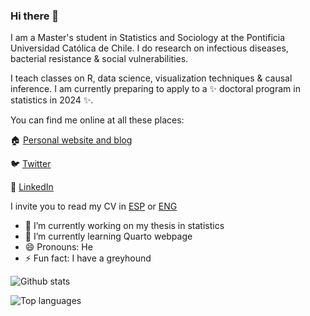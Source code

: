 ### Hi there 👋

I am a Master's student in Statistics and Sociology at the Pontificia Universidad Católica de Chile. I do research on infectious diseases, bacterial resistance & social vulnerabilities. 

I teach classes on R, data science, visualization techniques & causal inference. I am currently preparing to apply to a ✨ doctoral program in statistics in 2024 ✨. 

You can find me online at all these places:

🏠 [Personal website and blog](https://jd-conejeros.com/)

🐦 [Twitter](https://twitter.com/Jose_Conejeros)

💼 [LinkedIn](https://www.linkedin.com/in/joseconejerosp/)

I invite you to read my CV in [ESP](https://jd-conejeros.com/CV/CV_Spanish_acad.pdf) or [ENG](https://jd-conejeros.com/CV/CV_English_acad.pdf)

- 🔭 I’m currently working on my thesis in statistics
- 🌱 I’m currently learning Quarto webpage
- 😄 Pronouns: He
- ⚡ Fun fact: I have a greyhound

![Github stats](https://github-readme-stats.vercel.app/api?username=JDConejeros)

![Top languages](https://github-readme-stats.vercel.app/api/top-langs/?username=JDConejeros&hide=html,jupyter%20notebook,JavaScript,PostScript,SCSS,Less&layout=compact&langs_count=10)
